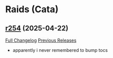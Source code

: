 # <DBM Mod> Raids (Cata)

## [r254](https://github.com/DeadlyBossMods/DBM-Cataclysm/tree/r254) (2025-04-22)
[Full Changelog](https://github.com/DeadlyBossMods/DBM-Cataclysm/compare/r253...r254) [Previous Releases](https://github.com/DeadlyBossMods/DBM-Cataclysm/releases)

- apparently i never remembered to bump tocs  
